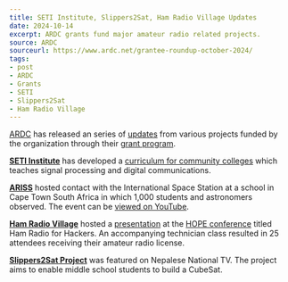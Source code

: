 ```yaml
---
title: SETI Institute, Slippers2Sat, Ham Radio Village Updates
date: 2024-10-14
excerpt: ARDC grants fund major amateur radio related projects.
source: ARDC
sourceurl: https://www.ardc.net/grantee-roundup-october-2024/
tags:
- post
- ARDC
- Grants
- SETI
- Slippers2Sat
- Ham Radio Village
---
```

[ARDC](https://www.ardc.net/) has released an series of [updates](https://www.ardc.net/grantee-roundup-october-2024/) from various projects funded by the organization through their [grant program](https://www.ardc.net/apply/).

**[SETI Institute](https://www.seti.org/)** has developed a [curriculum for community colleges](https://gajjarvishal.com/teaching.html) which teaches signal processing and digital communications.

**[ARISS](https://www.ariss.org/)** hosted contact with the International Space Station at a school in Cape Town South Africa in which 1,000 students and astronomers observed. The event can be [viewed on YouTube](https://www.youtube.com/live/7VsshsjvnTM).

**[Ham Radio Village](https://hamvillage.org/)** hosted a [presentation](https://www.kb6nu.com/there-is-hope-for-amateur-radio/) at the [HOPE conference](https://hope.net/) titled Ham Radio for Hackers. An accompanying technician class resulted in 25 attendees receiving their amateur radio license.

**[Slippers2Sat Project](https://www.antarikchya.org.np/)** was featured on Nepalese National TV. The project aims to enable middle school students to build a CubeSat.
